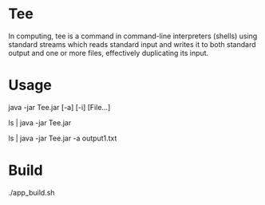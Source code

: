 # Tee
In computing, tee is a command in command-line interpreters (shells) using standard streams which reads standard input and writes it to both standard output and one or more files, effectively duplicating its input.

# Usage
java -jar Tee.jar [-a] [-i] [File...]

ls | java -jar Tee.jar

ls | java -jar Tee.jar -a output1.txt

# Build
./app_build.sh
